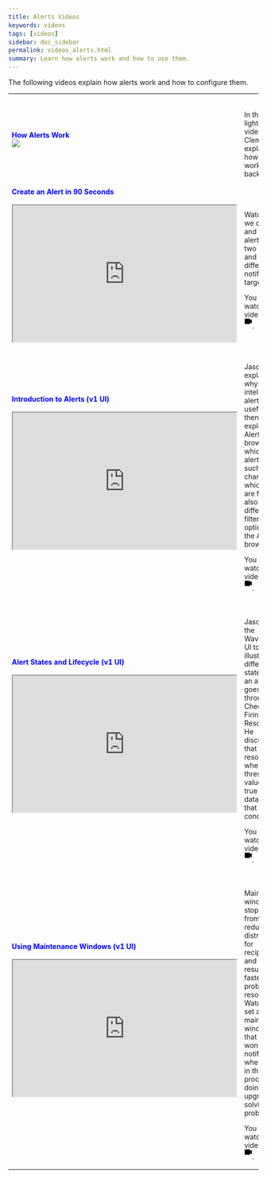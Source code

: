```yaml
---
title: Alerts Videos
keywords: videos
tags: [videos]
sidebar: doc_sidebar
permalink: videos_alerts.html
summary: Learn how alerts work and how to use them.
---
```

The following videos explain how alerts work and how to configure them.

<table style="width: 100%;">
<tbody>
<tr>
<td><strong><font color="blue">How Alerts Work</font></strong><br>
<a href="https://www.youtube.com/watch?v=VjmWExKiYYg&index=1&list=PLmp0id7yKiEdaWcjNtGikcyqpNcPNbn_K" target="_blank"><img src="/images/v_alerting_clement.png"/></a></td>
<td><br>
<p>In this lightboard video, Clement explains how alerts work in the backend.  </p>
</td>
</tr>
<tr>
<td><strong><font color="blue">Create an Alert in 90 Seconds</font></strong><br>
<br>
<iframe src="https://bcove.video/3o9bu6L" width="450" height="275" allowfullscreen="true" alt="chart builder video"></iframe></td>
<td><br>
<p>Watch how we create and test an alert with two severity and two different notification targets.</p>
<p>You can also watch the video <a href="https://bcove.video/3o9bu6L" target="_blank">here <img src="/images/video_camera.png" alt="video camera icon"/></a>.</p>
</td>
</tr>
<tr>
<td><strong><font color="blue">Introduction to Alerts (v1 UI)</font></strong><br>
<br>
<iframe src="https://bcove.video/3gh9rce" width="450" height="275" allowfullscreen="true" alt="chart builder video"></iframe></td>
<td><br>
<p>
Jason explains first why intelligent alerts are so useful. He then explores the Alerts browser, which gives alert details such recent changes or which alerts are firing. He also shows different filtering options on the Alerts browser.</p>
<p>You can also watch the video <a href="https://bcove.video/3gh9rce" target="_blank">here <img src="/images/video_camera.png" alt="video camera icon"/></a>.</p>
</td>
</tr>
<tr>
<td><strong><font color="blue">Alert States and Lifecycle (v1 UI)</font></strong><br><br>
<iframe src="https://bcove.video/3iYlXiP" width="450" height="275" allowfullscreen="true" alt="alert states and lifecycle video by Jason"></iframe>
</td>
<td><br>
<p>Jason uses the Wavefront UI to illustrate the different states that an alert goes through: Checking, Firing, Resolved. He discusses that alerts resolve when the threshold value is not true - no data meets that condition. </p>
<p>You can also watch the video <a href="https://bcove.video/3iYlXiP" target="_blank">here <img src="/images/video_camera.png" alt="video camera icon"/></a>.</p>
</td>
</tr>
<tr>
<td><strong><font color="blue">Using Maintenance Windows (v1 UI)</font></strong><br><br>
<iframe src="https://bcove.video/3m7AM4x" width="450" height="275" allowfullscreen="true" alt="create a maintenance window video by Jason"></iframe>
</td>
<td><br>
<p>Maintenance windows stop alerts from firing, reducing distraction for recipients and resulting in faster problem resolution. Watch Jason set a maintenance window so that an alert won't send notifications when you're in the process of doing an upgrade or solving a problem.</p>
<p>You can also watch the video <a href="https://bcove.video/3m7AM4x" target="_blank">here <img src="/images/video_camera.png" alt="video camera icon"/></a>.</p>
</td>
</tr>
</tbody>
</table>



<!---
<table style="width: 100%;">
<tbody>
<tr>
<td width="30%"><strong><font color="blue">Monitoring with Alerts</font></strong><br>
<a href="https://vmwarelearningzone.vmware.com/oltpublish/site/openlearn.do?dispatch=previewLesson&id=68cd255b-dc7a-11e7-a6ac-0cc47a352510&inner=true&player2=true" target="_blank"><img src="/images/v_alerts_monitoring.png" alt="monitoring with alerts"/></a></td>
<td width="70%"><br>
<p>Now: https://onevmw.sharepoint.com/:v:/r/teams/VLZContentDumpforRPA/Shared%20Documents/General/vlz_Existing%20Courses/Wavefront%20Course%20Content/VLZ-2283%20V02.mp4?csf=1&web=1&e=JZeXh1
Jason explains first why intelligent alerts are so useful. He then explores the Alerts browser, which gives alert details such recent changes or which alerts are firing. He also shows different filtering options on the Alerts browser.</p>
</td>
</tr>
<tr>
<td><strong><font color="blue">Creating Alerts</font></strong><br>
<a href="https://vmwarelearningzone.vmware.com/oltpublish/site/openlearn.do?dispatch=previewLesson&id=6a27a841-dc7a-11e7-a6ac-0cc47a352510&inner=true&player2=true" target="_blank"><img src="/images/v_alerts_creating.png"/></a></td>
<td><br>
<p>Now: https://onevmw.sharepoint.com/:v:/r/teams/VLZContentDumpforRPA/Shared%20Documents/General/vlz_Existing%20Courses/Wavefront%20Course%20Content/VLZ-2281%20V02.mp4?csf=1&web=1&e=Nip3Qy Watch Jason create an alert from a chart. The alert fires when the used memory percentage is greater than 85 percent. Jason uses backtesting to determine the optimal settings for the alert and adds a display expression to make problem solving easier. Finally, he discusses different alert targets and creates an email alert target. </p>
</td>
</tr>
<tr>
<td><strong><font color="blue">Alert States and Lifecycle</font></strong><br>
<a href="https://vmwarelearningzone.vmware.com/oltpublish/site/openlearn.do?dispatch=previewLesson&id=6cb2ac52-dc7a-11e7-a6ac-0cc47a352510&inner=true&player2=true" target="_blank"><img src="/images/v_alerts_lifecycle.png"/></a></td>
<td><br>
<p>Now: https://onevmw.sharepoint.com/:v:/r/teams/VLZContentDumpforRPA/Shared%20Documents/General/vlz_Existing%20Courses/Wavefront%20Course%20Content/VLZ-2283%20V02.mp4?csf=1&web=1&e=lDmlYN. Jason uses the Wavefront UI to illustrate the different states that an alert goes through: Checking, Firing, Resolved. He discusses that alerts resolve when the threshold value is not true - no data meets that condition. </p>
</td>
</tr>
<tr>
<td><strong><font color="blue">Creating a Maintenance Window</font></strong><br>
<a href="https://vmwarelearningzone.vmware.com/oltpublish/site/openlearn.do?dispatch=previewLesson&id=6b704f39-dc7a-11e7-a6ac-0cc47a352510&inner=true&player2=true" target="_blank"><img src="/images/v_maintenance.png"/></a></td>
<td><br>
<p>Now: https://onevmw.sharepoint.com/:v:/r/teams/VLZContentDumpforRPA/Shared%20Documents/General/vlz_Existing%20Courses/Wavefront%20Course%20Content/VLZ-2282%20V02.mp4?csf=1&web=1&e=bEChgA Maintenance windows stop alerts from firing, reducing distraction for recipients and resulting an faster problem resolution. Watch Jason set a maintenance window so that an alert won't send notifications when you're in the process of doing an upgrade or solving a problem. </p>
</td>
</tr>
</tbody>
</table>
--->
